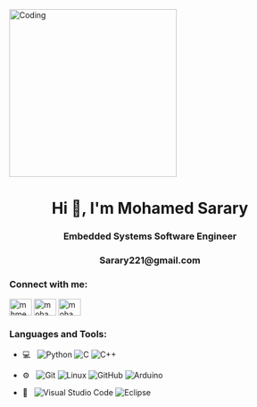 <img align="center" alt="Coding" height="300" width="300" src="https://media1.tenor.com/images/cd37fa49c983ac905df0016fd5b6a2ee/tenor.gif?itemid=13165216">
<h1 align="center">Hi 👋, I'm Mohamed Sarary</h1>
<h3 align="center">Embedded Systems Software Engineer</h3>
<h3 align="center">Sarary221@gmail.com</h3>


<h3 align="left">Connect with me:</h3>
<p align="left">
<a href="https://twitter.com/mhmedsarary" target="blank"><img align="center" src="https://raw.githubusercontent.com/rahuldkjain/github-profile-readme-generator/master/src/images/icons/Social/twitter.svg" alt="mhmedsarary" height="30" width="40" /></a>
<a href="https://linkedin.com/in/mohamed-sarary" target="blank"><img align="center" src="https://raw.githubusercontent.com/rahuldkjain/github-profile-readme-generator/master/src/images/icons/Social/linked-in-alt.svg" alt="mohamed sarary" height="30" width="40" /></a>
<a href="https://fb.com/moodysarary" target="blank"><img align="center" src="https://raw.githubusercontent.com/rahuldkjain/github-profile-readme-generator/master/src/images/icons/Social/facebook.svg" alt="mohamed sarary" height="30" width="40" /></a>

<h3 align="left">Languages and Tools:</h3>

- 💻 &nbsp;
![Python](https://img.shields.io/badge/-Python-333333?style=flat&logo=python)
![C](https://img.shields.io/badge/-C-black?style=flat-square&logo=c)
![C++](https://img.shields.io/badge/-C++-333333?style=flat&logo=C%2B%2B&logoColor=00599C)

- ⚙️ &nbsp;
![Git](https://img.shields.io/badge/-Git-333333?style=flat&logo=git)
![Linux](https://img.shields.io/badge/-Linux-333333?style=flat&logo=Linux&logoColor=FCC624)
![GitHub](https://img.shields.io/badge/-GitHub-333333?style=flat&logo=github)
![Arduino](https://img.shields.io/badge/-arduino-333333?style=flat&logo=arduino)

- 🔧 &nbsp;
![Visual Studio Code](https://img.shields.io/badge/-Visual%20Studio%20Code-333333?style=flat&logo=visual-studio-code&logoColor=007ACC)
![Eclipse](https://img.shields.io/badge/-Eclipse-333333?style=flat&logo=eclipse-ide&logoColor=2C2255)
